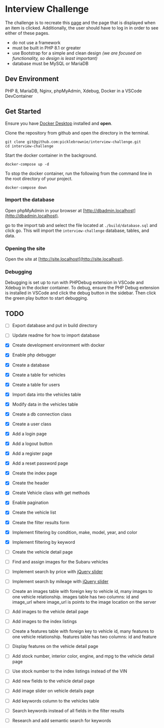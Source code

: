 # Interview Challenge

The challenge is to recreate this [page](https://longofathens.com/gs-vehicle/list?filter=New) and the page that is displayed when an item is clicked. Additionally, the user should have to log in in order to see either of these pages. 
- do not use a framework
- must be built in PHP 8.1 or greater
- use Bootstrap for a simple and clean design *(we are focused on functionality, so design is least important)*
- database must be MySQL or MariaDB

## Dev Environment
PHP 8, MariaDB, Nginx, phpMyAdmin, Xdebug, Docker in a VSCode DevContainer

## Get Started

Ensure you have [Docker Desktop](https://www.docker.com/products/docker-desktop/) installed and **open**. 

Clone the repository from github and open the directory in the terminal.
```
git clone git@github.com:picklebrownie/interview-challenge.git
cd interview-challenge
```

Start the docker container in the background.
```
docker-compose up -d
```

To stop the docker container, run the following from the command line in the root directory of your project.
```
docker-compose down
```

### Import the database

Open phpMyAdmin in your browser at [http://dbadmin.localhost](http://dbadmin.localhost).

go to the import tab and select the file located at `./build/database.sql` and click go. This will import the `interview-challenge` database, tables, and data.

### Opening the site

Open the site at [http://site.localhost](http://site.localhost).

### Debugging

Debugging is set up to run with PHPDebug extension in VSCode and Xdebug in the docker container. To debug, ensure the PHP Debug extension is installed in VSCode and click the debug button in the sidebar. Then click the green play button to start debugging.

## TODO

- [ ] Export database and put in build directory
- [ ] Update readme for how to import database

- [x] Create development environment with docker
- [x] Enable php debugger
- [x] Create a database
- [x] Create a table for vehicles
- [x] Create a table for users
- [x] Import data into the vehicles table
- [x] Modify data in the vehicles table
- [x] Create a db connection class
- [x] Create a user class
- [x] Add a login page
- [x] Add a logout button
- [x] Add a register page
- [x] Add a reset password page
- [x] Create the index page
- [x] Create the header
- [x] Create Vehicle class with get methods
- [x] Enable pagination
- [x] Create the vehicle list
- [x] Create the filter results form
- [x] Implement filtering by condition, make, model, year, and color
- [x] Implement filtering by keyword
- [ ] Create the vehicle detail page
- [ ] Find and assign images for the Subaru vehicles
- [ ] Implement search by price with [jQuery slider](http://ionden.com/a/plugins/ion.rangeSlider/)
- [ ] Implement search by mileage with [jQuery slider](http://ionden.com/a/plugins/ion.rangeSlider/)
- [ ] Create an images table with foreign key to vehicle id, many images to one vehicle relationship. images table has two columns: id and image_url where image_url is points to the image location on the server
- [ ] Add images to the vehicle detail page
- [ ] Add images to the index listings
- [ ] Create a features table with foreign key to vehicle id, many features to one vehicle relationship. features table has two columns: id and feature
- [ ] Display features on the vehicle detail page
- [ ] Add stock number, interior color, engine, and mpg to the vehicle detail page
- [ ] Use stock number to the index listings instead of the VIN
- [ ] Add new fields to the vehicle detail page
- [ ] Add image slider on vehicle details page
- [ ] Add keywords column to the vehicles table
- [ ] Search keywords instead of all fields in the filter results
- [ ] Research and add semantic search for keywords